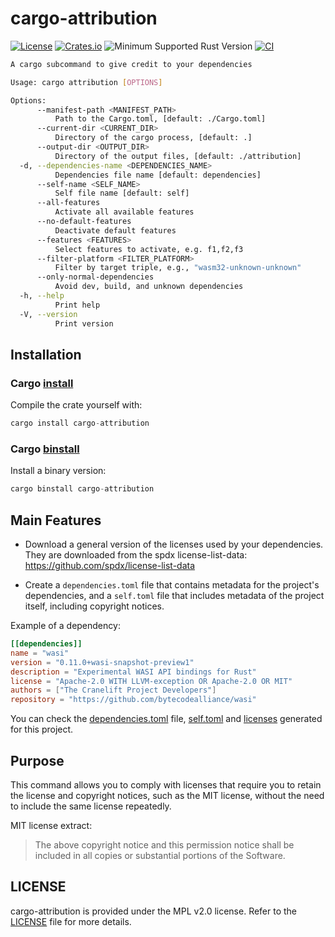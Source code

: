 # cargo-attribution

[![License](https://img.shields.io/badge/license-MPL2.0-blue.svg)](https://www.mozilla.org/en-US/MPL/2.0/)
[![Crates.io](https://img.shields.io/crates/v/cargo-attribution.svg)](https://crates.io/crates/cargo-attribution)
![Minimum Supported Rust Version](https://img.shields.io/badge/rustc-1.74.1+-red)
[![CI](https://github.com/ameknite/cargo-attribution/workflows/CI/badge.svg)](https://github.com/ameknite/cargo-attribution/actions?workflow=CI)

```sh
A cargo subcommand to give credit to your dependencies

Usage: cargo attribution [OPTIONS]

Options:
      --manifest-path <MANIFEST_PATH>
          Path to the Cargo.toml, [default: ./Cargo.toml]
      --current-dir <CURRENT_DIR>
          Directory of the cargo process, [default: .]
      --output-dir <OUTPUT_DIR>
          Directory of the output files, [default: ./attribution]
  -d, --dependencies-name <DEPENDENCIES_NAME>
          Dependencies file name [default: dependencies]
      --self-name <SELF_NAME>
          Self file name [default: self]
      --all-features
          Activate all available features
      --no-default-features
          Deactivate default features
      --features <FEATURES>
          Select features to activate, e.g. f1,f2,f3
      --filter-platform <FILTER_PLATFORM>
          Filter by target triple, e.g., "wasm32-unknown-unknown"
      --only-normal-dependencies
          Avoid dev, build, and unknown dependencies
  -h, --help
          Print help
  -V, --version
          Print version
```

## Installation

### Cargo [install](https://doc.rust-lang.org/cargo/commands/cargo-install.html)

Compile the crate yourself with:

```rust
cargo install cargo-attribution
```

### Cargo [binstall](https://github.com/cargo-bins/cargo-binstall)

Install a binary version:

```rust
cargo binstall cargo-attribution
```

## Main Features

- Download a general version of the licenses used by your dependencies. They are downloaded from the spdx license-list-data: <https://github.com/spdx/license-list-data>

- Create a `dependencies.toml` file that contains metadata for the project's dependencies, and a `self.toml` file that includes metadata of the project itself, including copyright notices.

Example of a dependency:

```toml
[[dependencies]]
name = "wasi"
version = "0.11.0+wasi-snapshot-preview1"
description = "Experimental WASI API bindings for Rust"
license = "Apache-2.0 WITH LLVM-exception OR Apache-2.0 OR MIT"
authors = ["The Cranelift Project Developers"]
repository = "https://github.com/bytecodealliance/wasi"
```

You can check the [dependencies.toml](./attribution/dependencies.toml) file, [self.toml](./attribution/self.toml) and [licenses](./attribution/licenses/) generated for this project.

## Purpose

This command allows you to comply with licenses that require you to retain the license and copyright notices, such as the MIT license, without the need to include the same license repeatedly.

MIT license extract:

> The above copyright notice and this permission notice shall be included in all copies or substantial portions of the Software.

## LICENSE

cargo-attribution is provided under the MPL v2.0 license. Refer to the [LICENSE](./LICENSE) file for more details.
